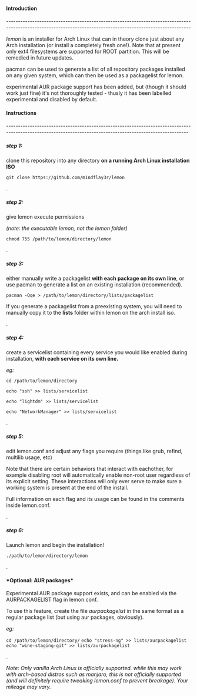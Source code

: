 <h4>Introduction</h4>
------------------------------------------------------------------------------------------------------------------------------------------------------------

*lemon* is an installer for Arch Linux that can in theory clone just about any Arch installation (or install a completely fresh one!). Note that at present only ext4 filesystems are supported for ROOT partition. This will be remedied in future updates.

pacman can be used to generate a list of all repository packages installed on any given system, which can then be used as a packagelist for lemon.

experimental AUR package support has been added, but (though it should work just fine) it's not thoroughly tested - thusly it has been labelled experimental and disabled by default. 

<h4>Instructions</h4>
-----------------------------------------------------------------------------------------------------------------------------------------------------------

<h5>step 1:</h5>

clone this repository into any directory **on a running Arch Linux installation ISO**

   ``` git clone https://github.com/m1ndflay3r/lemon ```


.
<h5>step 2:</h5>

give lemon execute permissions

*(note: the executable lemon, not the lemon folder)*

   ``` chmod 755 /path/to/lemon/directory/lemon ```


.
<h5>step 3:</h5> 

either manually write a packagelist **with each package on its own line**, or use pacman to generate a list on an existing installation (recommended).

   ``` pacman -Qqe > /path/to/lemon/directory/lists/packagelist ```

If you generate a packagelist from a preexisting system, you will need to manually copy it to the **lists** folder within lemon on the arch install iso.


.
<h5>step 4:</h5> 

create a servicelist containing every service you would like enabled during installation, **with each service on its own line.**


*eg:*

   ``` cd /path/to/lemon/directory ```
   
   ``` echo "ssh" >> lists/servicelist ```
   
   ``` echo "lightdm" >> lists/servicelist ```
   
   ``` echo "NetworkManager" >> lists/servicelist ```


.
<h5>step 5:</h5> 

edit lemon.conf and adjust any flags you require (things like grub, refind, multilib usage, etc)

Note that there are certain behaviors that interact with eachother, for example disabling root will automatically enable non-root user regardless of its explicit setting. These interactions will only ever serve to make sure a working system is present at the end of the install.


Full information on each flag and its usage can be found in the comments inside lemon.conf.


.
<h5>step 6:</h5>

Launch lemon and begin the installation!

   ``` ./path/to/lemon/directory/lemon ```


.
<h4>*Optional: AUR packages*</h4>

Experimental AUR package support exists, and can be enabled via the AURPACKAGELIST flag in lemon.conf.

To use this feature, create the file *aurpackagelist* in the same format as a regular package list (but using aur packages, obviously).


*eg:*

   ``` cd /path/to/lemon/directory/ ```
   ``` echo "stress-ng" >> lists/aurpackagelist ```
   ``` echo "wine-staging-git" >> lists/aurpackagelist ```
   


.


*Note: Only vanilla Arch Linux is officially supported. while this may work with arch-based distros such as manjaro, this is not officially supported (and will definitely require tweaking lemon.conf to prevent breakage). Your mileage may vary.*

